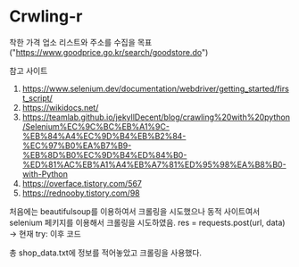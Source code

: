 # Crwling-r
착한 가격 업소 리스트와 주소를 수집을 목표 ("https://www.goodprice.go.kr/search/goodstore.do")

참고 사이트
1. https://www.selenium.dev/documentation/webdriver/getting_started/first_script/
2. https://wikidocs.net/
3. https://teamlab.github.io/jekyllDecent/blog/crawling%20with%20python/Selenium%EC%9C%BC%EB%A1%9C-%EB%84%A4%EC%9D%B4%EB%B2%84-%EC%97%B0%EA%B7%B9-%EB%8D%B0%EC%9D%B4%ED%84%B0-%ED%81%AC%EB%A1%A4%EB%A7%81%ED%95%98%EA%B8%B0-with-Python
4. https://overface.tistory.com/567
5. https://rednooby.tistory.com/98

처음에는 beautifulsoup를 이용하여서 크롤링을 시도했으나 동적 사이트여서 selenium 페키지를 이용해서 크롤링을 시도하였음.
res = requests.post(url, data) -> 현재 try: 이후 코드

총 shop_data.txt에 정보를 적어놓았고 크롤링을 사용했다.
